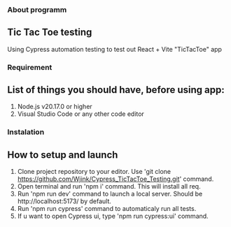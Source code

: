 ### About programm

## Tic Tac Toe testing

Using Cypress automation testing to test out React + Vite "TicTacToe" app

### Requirement

## List of things you should have, before using app:

1. Node.js v20.17.0 or higher
2. Visual Studio Code or any other code editor

### Instalation

## How to setup and launch

1. Clone project repository to your editor. Use 'git clone https://github.com/Wjink/Cypress_TicTacToe_Testing.git' command. 
2. Open terminal and run 'npm i' command. This will install all req. 
3. Run 'npm run dev' command to launch a local server. Should be http://localhost:5173/ by default.
4. Run 'npm run cypress' command to automaticaly run all tests.
5. If u want to open Cypress ui, type 'npm run cypress:ui' command.
